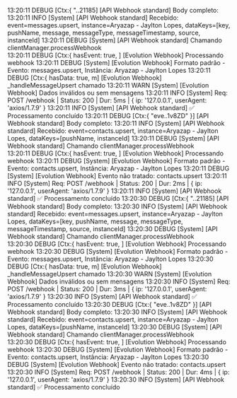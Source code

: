 13:20:11 DEBUG [Ctx:{
  "..21185] [API Webhook standard] Body completo:
13:20:11 INFO  [System] [API Webhook standard] Recebido: event=messages.upsert, instance=Aryazap - Jaylton Lopes, dataKeys=[key, pushName, message, messageType, messageTimestamp, source, instanceId]
13:20:11 DEBUG [System] [API Webhook standard] Chamando clientManager.processWebhook     
13:20:11 DEBUG [Ctx:{ hasEvent: true,
  ] [Evolution Webhook] Processando webhook
13:20:11 DEBUG [System] [Evolution Webhook] Formato padrão - Evento: messages.upsert, Instância: Aryazap - Jaylton Lopes
13:20:11 DEBUG [Ctx:{ hasData: true,
  m] [Evolution Webhook] _handleMessageUpsert chamado
13:20:11 WARN  [System] [Evolution Webhook] Dados inválidos ou sem mensagens
13:20:11 INFO  [System] Req: POST /webhook | Status: 200 | Dur: 5ms | { ip: '127.0.0.1', userAgent: 'axios/1.7.9' }
13:20:11 INFO  [System] [API Webhook standard] ✅ Processamento concluído
13:20:11 DEBUG [Ctx:{
  "eve..1v8ZD"
}] [API Webhook standard] Body completo:
13:20:11 INFO  [System] [API Webhook standard] Recebido: event=contacts.upsert, instance=Aryazap - Jaylton Lopes, dataKeys=[pushName, instanceId]
13:20:11 DEBUG [System] [API Webhook standard] Chamando clientManager.processWebhook     
13:20:11 DEBUG [Ctx:{ hasEvent: true,
  ] [Evolution Webhook] Processando webhook
13:20:11 DEBUG [System] [Evolution Webhook] Formato padrão - Evento: contacts.upsert, Instância: Aryazap - Jaylton Lopes
13:20:11 DEBUG [System] [Evolution Webhook] Evento não tratado: contacts.upsert
13:20:11 INFO  [System] Req: POST /webhook | Status: 200 | Dur: 2ms | { ip: '127.0.0.1', userAgent: 'axios/1.7.9' }
13:20:11 INFO  [System] [API Webhook standard] ✅ Processamento concluído
13:20:30 DEBUG [Ctx:{
  "..21185] [API Webhook standard] Body completo:
13:20:30 INFO  [System] [API Webhook standard] Recebido: event=messages.upsert, instance=Aryazap - Jaylton Lopes, dataKeys=[key, pushName, message, messageType, messageTimestamp, source, instanceId]
13:20:30 DEBUG [System] [API Webhook standard] Chamando clientManager.processWebhook     
13:20:30 DEBUG [Ctx:{ hasEvent: true,
  ] [Evolution Webhook] Processando webhook
13:20:30 DEBUG [System] [Evolution Webhook] Formato padrão - Evento: messages.upsert, Instância: Aryazap - Jaylton Lopes
13:20:30 DEBUG [Ctx:{ hasData: true,
  m] [Evolution Webhook] _handleMessageUpsert chamado
13:20:30 WARN  [System] [Evolution Webhook] Dados inválidos ou sem mensagens
13:20:30 INFO  [System] Req: POST /webhook | Status: 200 | Dur: 3ms | { ip: '127.0.0.1', userAgent: 'axios/1.7.9' }
13:20:30 INFO  [System] [API Webhook standard] ✅ Processamento concluído
13:20:30 DEBUG [Ctx:{
  "eve..1v8ZD"
}] [API Webhook standard] Body completo:
13:20:30 INFO  [System] [API Webhook standard] Recebido: event=contacts.upsert, instance=Aryazap - Jaylton Lopes, dataKeys=[pushName, instanceId]
13:20:30 DEBUG [System] [API Webhook standard] Chamando clientManager.processWebhook     
13:20:30 DEBUG [Ctx:{ hasEvent: true,
  ] [Evolution Webhook] Processando webhook
13:20:30 DEBUG [System] [Evolution Webhook] Formato padrão - Evento: contacts.upsert, Instância: Aryazap - Jaylton Lopes
13:20:30 DEBUG [System] [Evolution Webhook] Evento não tratado: contacts.upsert
13:20:30 INFO  [System] Req: POST /webhook | Status: 200 | Dur: 4ms | { ip: '127.0.0.1', userAgent: 'axios/1.7.9' }
13:20:30 INFO  [System] [API Webhook standard] ✅ Processamento concluído